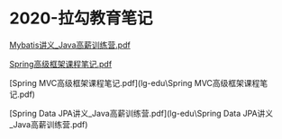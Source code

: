 # 2020-拉勾教育笔记



 [Mybatis讲义_Java高薪训练营.pdf](lg-edu\Mybatis讲义_Java高薪训练营.pdf) 

 [Spring高级框架课程笔记.pdf](lg-edu\Spring高级框架课程笔记.pdf) 

 [Spring MVC高级框架课程笔记.pdf](lg-edu\Spring MVC高级框架课程笔记.pdf) 

 [Spring Data JPA讲义_Java高薪训练营.pdf](lg-edu\Spring Data JPA讲义_Java高薪训练营.pdf) 


